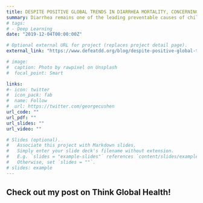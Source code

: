 ```yaml
---
title: DESPITE POSITIVE GLOBAL TRENDS IN DIARRHEA MORTALITY, CONCERNING INEQUITIES REMAIN
summary: Diarrhea remains one of the leading preventable causes of childhood mortality globally
# tags:
# - Deep Learning
date: "2019-12-04T00:00:00Z"

# Optional external URL for project (replaces project detail page).
external_link: "https://www.defeatdd.org/blog/despite-positive-global-trends-diarrhea-mortality-concerning-inequities-remain"

# image:
#  caption: Photo by rawpixel on Unsplash
#  focal_point: Smart

links:
#- icon: twitter
#  icon_pack: fab
#  name: Follow
#  url: https://twitter.com/georgecushen
url_code: ""
url_pdf: ""
url_slides: ""
url_video: ""

# Slides (optional).
#   Associate this project with Markdown slides.
#   Simply enter your slide deck's filename without extension.
#   E.g. `slides = "example-slides"` references `content/slides/example-slides.md`.
#   Otherwise, set `slides = ""`.
# slides: example
---
```


## Check out my post on Think Global Health!
